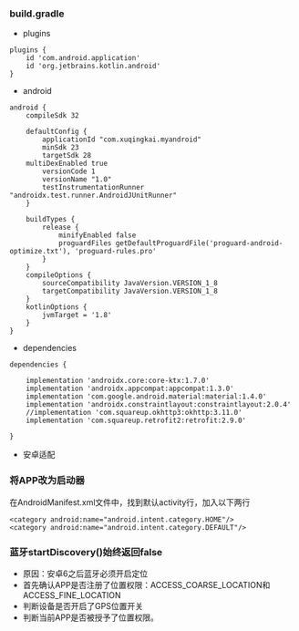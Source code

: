 ### build.gradle
- plugins
```
plugins {
    id 'com.android.application'
    id 'org.jetbrains.kotlin.android'
}
```
- android
```
android {
    compileSdk 32

    defaultConfig {
        applicationId "com.xuqingkai.myandroid"
        minSdk 23
        targetSdk 28
	multiDexEnabled true
        versionCode 1
        versionName "1.0"
        testInstrumentationRunner "androidx.test.runner.AndroidJUnitRunner"
    }

    buildTypes {
        release {
            minifyEnabled false
            proguardFiles getDefaultProguardFile('proguard-android-optimize.txt'), 'proguard-rules.pro'
        }
    }
    compileOptions {
        sourceCompatibility JavaVersion.VERSION_1_8
        targetCompatibility JavaVersion.VERSION_1_8
    }
    kotlinOptions {
        jvmTarget = '1.8'
    }
}
```

- dependencies
```
dependencies {

    implementation 'androidx.core:core-ktx:1.7.0'
    implementation 'androidx.appcompat:appcompat:1.3.0'
    implementation 'com.google.android.material:material:1.4.0'
    implementation 'androidx.constraintlayout:constraintlayout:2.0.4'
    //implementation 'com.squareup.okhttp3:okhttp:3.11.0'
    implementation 'com.squareup.retrofit2:retrofit:2.9.0'

}
```
- 安卓适配

### 将APP改为启动器
在AndroidManifest.xml文件中，找到默认activity行，加入以下两行
```
<category android:name="android.intent.category.HOME"/>  
<category android:name="android.intent.category.DEFAULT"/>
```

### 蓝牙startDiscovery()始终返回false
- 原因：安卓6之后蓝牙必须开启定位
- 首先确认APP是否注册了位置权限：ACCESS_COARSE_LOCATION和ACCESS_FINE_LOCATION
- 判断设备是否开启了GPS位置开关
- 判断当前APP是否被授予了位置权限。
